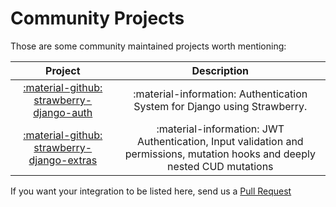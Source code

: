 # Community Projects

Those are some community maintained projects worth mentioning:

|                                             Project                                              |                                                         Description                                                         |
| :----------------------------------------------------------------------------------------------: | :-------------------------------------------------------------------------------------------------------------------------: |
|  [:material-github: strawberry-django-auth](https://github.com/nrbnlulu/strawberry-django-auth)  |                          :material-information: Authentication System for Django using Strawberry.                          |
| [:material-github: strawberry-django-extras](https://github.com/m4riok/strawberry-django-extras) | :material-information: JWT Authentication, Input validation and permissions, mutation hooks and deeply nested CUD mutations |

If you want your integration to be listed here, send us a
[Pull Request](https://github.com/strawberry-graphql/strawberry-django/pulls)
